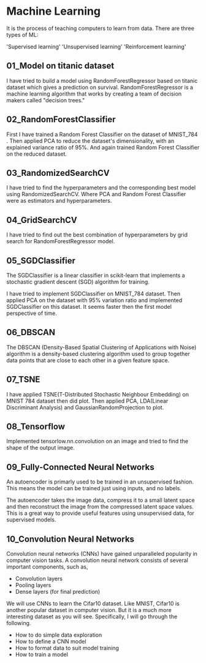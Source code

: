 # Machine Learning 
It is the process of teaching computers to learn from data.
There are three types of ML:

'Supervised learning'
'Unsupervised learning'
'Reinforcement learning'

## 01_Model on titanic dataset
I have tried to build a model using RandomForestRegressor based on titanic dataset which gives a prediction on survival. RandomForestRegressor is a machine learning algorithm that works by creating a team of decision makers called "decision trees." 


## 02_RandomForestClassifier
First I have trained a Random Forest Classifier on the dataset of MNIST_784 . Then applied PCA to reduce the dataset's dimensionality, with an explained variance ratio of 95%. And again trained Random Forest Classifier on the reduced dataset.


## 03_RandomizedSearchCV
I have tried to find the hyperparameters and the corresponding best model using RandomizedSearchCV. Where PCA and Random Forest Classifier were as estimators and hyperparameters.


## 04_GridSearchCV
I have tried to find out the best combination of hyperparameters by grid search for RandomForestRegressor model.


## 05_SGDClassifier
The SGDClassifier is a linear classifier in scikit-learn that implements a stochastic gradient descent (SGD) algorithm for training.

I have tried to implement SGDClassifier on MNIST_784 dataset. Then applied PCA on the dataset with 95% variation ratio and implemented SGDClassifier on this dataset. It seems faster then the first model perspective of time.


## 06_DBSCAN
The DBSCAN (Density-Based Spatial Clustering of Applications with Noise) algorithm is a density-based clustering algorithm used to group together data points that are close to each other in a given feature space.


## 07_TSNE
I have applied TSNE(T-Distributed Stochastic Neighbour Embedding) on MNIST 784 dataset then did plot. Then applied PCA, LDA(Linear Discriminant Analysis) and GaussianRandomProjection to plot.


## 08_Tensorflow
Implemented tensorlow.nn.convolution on an image and tried to find the shape of the output image.



## 09_Fully-Connected Neural Networks
An autoencoder is primarly used to be trained in an unsupervised fashion. This means the model can be trained just using inputs, and no labels. 

The autoencoder takes the image data, compress it to a small latent space and then reconstruct the image from the compressed latent space values. This is a great way to provide useful features using unsupervised data, for supervised models.



## 10_Convolution Neural Networks

Convolution neural networks (CNNs) have gained unparalleled popularity in computer vision tasks. A convolution neural network consists of several important components, such as,

* Convolution layers
* Pooling layers
* Dense layers (for final prediction)

We will use CNNs to learn the Cifar10 dataset. Like MNIST, Cifar10 is another popular dataset in computer vision. But it is a much more interesting dataset as you will see. Specifically, I will go through the following.

* How to do simple data exploration
* How to define a CNN model
* How to format data to suit model training
* How to train a model